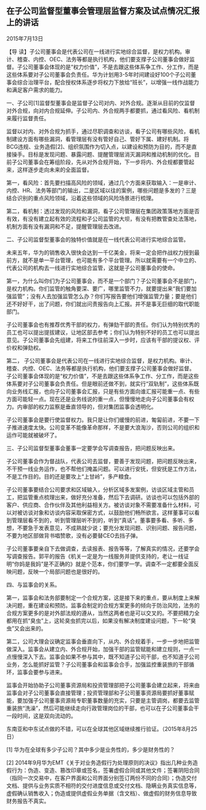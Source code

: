 ## 在子公司监督型董事会管理层监督方案及试点情况汇报上的讲话

2015年7月13日



【导  读】子公司董事会是代表公司在一线进行实地综合监督，是权力机构。审计、稽查、内控、OEC、法务等都是执行机构，他们要支撑子公司董事会做好监督。子公司董事会体现的是“权力价值”，不是去跟这些体系争工作、分工作，而是这些体系要对子公司董事会负责任。华为计划用3-5年时间建设好100个子公司董事会综合治理平台，配合授权体系逐步将权力下放给“班长”，以增强一线作战能力和满足客户需求的能力。



一、子公司[1]监督型董事会是监督子公司对内、对外合规。逐渐从目前的仅监督对外合规，向对内合规延伸。子公司内、外合规两手都要抓，通过看风险、看机制来履行监督责任。

监督以对内、对外合规为抓手，通过尽职调查和访谈，看子公司有哪些风险，看机制建设方面有哪些漏洞，看管理层有没有管好自己、管好下属、建好机制。将BCG违规、业务造假[2]、组织氛围作为切入点，以建设和预防为目的，而不是直接操手。目标是发现问题、暴露问题、提醒管理层消灭漏洞和推动机制的优化。目前子公司董事会在筹组阶段，先从对外合规开始，下一步将内、外合规都要管起来，这样逐步走向未来的全面监督。

第一，看风险：首先要扫描高风险的领域，通过几个方面来获取输入：一是审计、内控、HR、法务等部门的输出，二是区域以往的案例，哪些问题是多发的？三是结合识别的重点风险领域，沿着这些领域的风险场景进行梳理。

第二，看机制：透过发现的风险和漏洞，看子公司管理层在集团政策落地方面是否有效，有没有建立起有效的流程和子公司监管的大坝，有没有把教管查处法落地，机制方面有没有漏洞和不足，提醒管理层去改进。

二、子公司监督型董事会的独特价值就是在一线代表公司进行实地综合监管。

未来五年，华为的销售收入很快会达到一千亿美金，将来一定会把作战权力授到最前方，就不是单一平台管理，也可能有多个平台管理。所以就需要有一个中立的、代表公司的机构去一线进行实地综合监管，这就是子公司董事会的使命。

第一，为什么叫你们为子公司董事会，而不是一个部门？子公司董事会不是部门，是权力机构。你们监管的触角要深、要广，哪里监管不力，就要提出来“我们要加强监管”；没有人去加强监管怎么办？你们写报告要他们增强监管力量；要是他们还不好好干，出了问题，你们就出问责报告向上汇报。并不是事无巨细的取代职能部门。

子公司董事会也有推荐优秀干部的权力，有弹劾干部的责任。你们认为特别优秀的员工也可以提出提拔建议，让地区部去参考；你们认为特别不好的员工也可以提出意见。子公司董事会先组建，将来工作往前深入一步时，应该有干部的提议权、评价权和弹劾权。

第二， 子公司董事会是代表公司在一线进行实地综合监督，是权力机构。审计、稽查、内控、OEC、法务等都是执行机构，他们要支撑子公司董事会做好监督。子公司董事会体现的是“权力价值”，不是去跟这些体系争工作、分工作，而是这些体系要对子公司董事会负责任。但是眼前还做不到，就实行“双轨制”，这些体系既向业务线汇报，也向子公司董事会汇报，只是有些方面向谁汇报可能重一点、有些方面可能轻一点。现在还是业务线说的重一点，但慢慢地走向子公司董事会有权力。内审部的权力监察是垂直领导的，但对集团监事会透明化。

子公司董事会是要行使监督权力。我只是让你们缓慢的前进，匍匐前进，不要一下子推进速度太快。公司变革不能像革命那样，不是要大浪淘沙，否则公司的组织和运作可能就被破坏了。

三、子公司监督型董事会董事一定要学会写调查报告，把问题反映出来。

子公司董事会作为督战队，代表公司去监督，要善于发现问题，把问题反映出来，不干预一线业务运作，也不帮他们掩盖问题。可以进行安抚，但安抚是工作方法，不是工作目的。目的还是要攻上“上甘岭”，多产粮食。

子公司董事要结合公司要求和区域输入，分析区域多发案例，访谈区域主管和员工，把监管重点梳理出来，做好充分准备，然后下去调研。访谈也可以包括外部的客户、供应商、合作伙伴及其他利益相关方。被访谈对象不需要准备什么材料，可以对被访谈对象和访谈内容采取保密方式，以鼓励他们畅所欲言。这样董事可以看到管理层看不到的，听到管理层听不到的，听到“真话”。董事要多看、多听、多想，不要急于发表意见，不成熟就少说；要充分发现问题、识别问题、报告问题，不要为地区部做背书唱赞歌，没有必要替CEO去挡子弹。

子公司董事要亲自下去做调查，去读报表、报告等等，了解真实的情况，还要学会写调查报告。郭平的报告《机关一定是为一线服务并提供支持的，老让一线证明“你妈是我妈”是不正确的》就是个范本，你们要学一学。调查不一定都要全面反映问题，反映一个局部问题也是很好的。

四、与监事会的关系。

第一，监事会和法务部要制定一个合规方案，这是接下来的重点，要从制度上来解决问题，重在建设和预防。监事会制定的合规方案更多的倾向于防治风险，法务的合规方案更多的是对外部法规的遵从，当然这两者也是可以交叉的。不要把精力全都用在抓“臭虫”上，这轮臭虫抓完以后，如果没有解决制度建设问题，下一轮“臭虫”又会出来的。

第二，公司大理会议确定监事会垂直向下，从内、外合规着手，一步一步地把监管做深入。监事会从建立内、外合规开始，加强干部的监管赋能和建立规则，一点一点慢慢深入下去。监事会如果不参与其中，既不知道子公司干部，也不知道子公司业务，怎么能抓好监管？子公司董事会和监事会合手，加强监控重装旅的干部循环，监事会要参与进来。

监事会开始协助子公司董事资源局和投资管理部把子公司董事会建立起来，将来由监事会对子公司董事会直接管理；投资管理部和子公司董事资源局要抓好董事赋能，要加强子公司董事资源局专职董事数量的充实，只要是主管调岗，都要去监管重装旅“洗澡”，然后可能继续走向行政管理岗位的干部，也可以在子公司董事会干一段时间，这是双向流动的。

东南亚和中东试点做的不错，可以在全球其他区域继续推行验证。（2015年8月25日）



[1] 华为在全球有多少子公司？其中多少是业务性的，多少是财务性的？

[2] 2014年9月华为EMT《关于对业务造假行为处理原则的决议》指出几种业务造假行为：伪造、变造、篡改印章或签名，签署虚假合同或其他文件；签署阴阳合同（指同一次交易中，在客户界面和公司界面分别签订两份不同的合同）；伪造交付文档、提供与业务实质不相符的交付进度信息或交付文档、隐瞒业务真实信息等，虚假确认销售收入；伪造或提供虚假业务单据（含文档）、做虚假的财务信息导致财务报告不真实。
